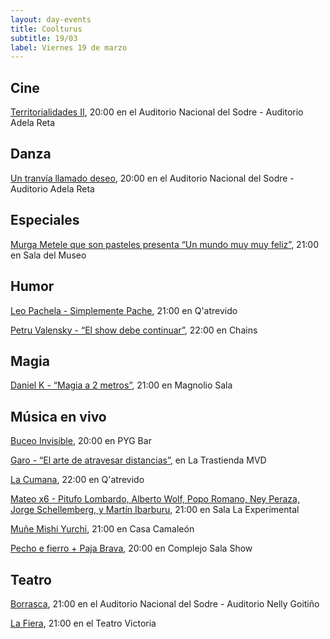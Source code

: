 ```yaml
---
layout: day-events
title: Coolturus
subtitle: 19/03
label: Viernes 19 de marzo
---
```


## Cine

[Territorialidades II](https://sodre.gub.uy/#calendario), 20:00 en el Auditorio Nacional del Sodre - Auditorio Adela Reta

## Danza

[Un tranvía llamado deseo](https://sodre.gub.uy/#calendario), 20:00 en el Auditorio Nacional del Sodre - Auditorio Adela Reta

## Especiales

[Murga Metele que son pasteles presenta “Un mundo muy muy feliz”](https://www.instagram.com/saladelmuseo/), 21:00 en Sala del Museo

## Humor

[Leo Pachela - Simplemente Pache](https://instagram.com/qatrevido?igshid=8bj6dzn4g7aj), 21:00 en Q'atrevido

[Petru Valensky - “El show debe continuar”](https://instagram.com/chains_disco?igshid=1dp7lgcxxx99t), 22:00 en Chains

## Magia

[Daniel K - “Magia a 2 metros”](https://magnoliosala.uy/evento/daniel-k_1), 21:00 en Magnolio Sala

## Música en vivo

[Buceo Invisible](https://instagram.com/pygbar?igshid=v0vxh7zot18p), 20:00 en PYG Bar

[Garo - “El arte de atravesar distancias”](https://www.latrastienda.com.uy/), en La Trastienda MVD

[La Cumana](https://instagram.com/qatrevido?igshid=8bj6dzn4g7aj), 22:00 en Q'atrevido

[Mateo x6 - Pitufo Lombardo, Alberto Wolf, Popo Romano, Ney Peraza, Jorge Schellemberg, y Martín Ibarburu](https://instagram.com/cclaexperimental?igshid=4jiool1b5o4t), 21:00 en Sala La Experimental

[Muñe Mishi Yurchi](https://instagram.com/casacamaleon.1964?igshid=x0myiuze2r47), 21:00 en Casa Camaleón

[Pecho e fierro + Paja Brava](https://www.instagram.com/p/CGYRDoZg2K9/), 20:00 en Complejo Sala Show

## Teatro

[Borrasca](https://instagram.com/borrasca.obrateatral?igshid=1thnw8w6hkovi), 21:00 en el Auditorio Nacional del Sodre - Auditorio Nelly Goitiño

[La Fiera](https://instagram.com/teatrovictoriamontevideo?igshid=nihkflwgw4x4), 21:00 en el Teatro Victoria
